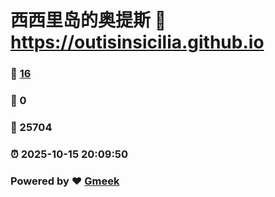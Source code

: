 # 西西里岛的奥提斯 :link: https://outisinsicilia.github.io 
### :page_facing_up: [16](https://outisinsicilia.github.io/tag.html) 
### :speech_balloon: 0 
### :hibiscus: 25704 
### :alarm_clock: 2025-10-15 20:09:50 
### Powered by :heart: [Gmeek](https://github.com/Meekdai/Gmeek)

